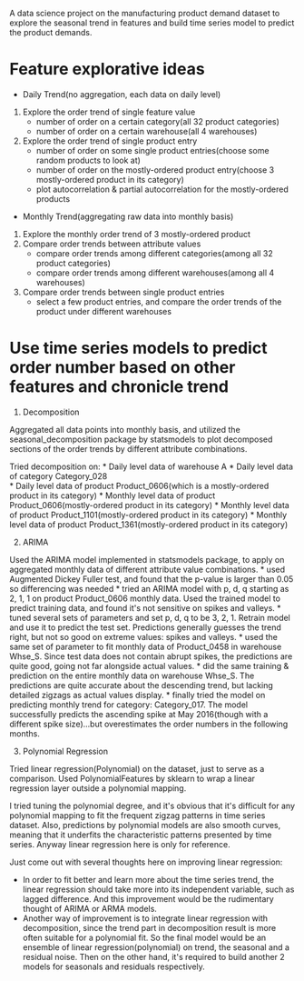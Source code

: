 A data science project on the manufacturing product demand dataset to explore the seasonal trend in features and build time series model to predict the product demands.

# Feature explorative ideas
- Daily Trend(no aggregation, each data on daily level)
1. Explore the order trend of single feature value
	* number of order on a certain category(all 32 product categories)
	* number of order on a certain warehouse(all 4 warehouses)
2. Explore the order trend of single product entry
	* number of order on some single product entries(choose some random products to look at)
	* number of order on the mostly-ordered product entry(choose 3 mostly-ordered product in its category)
	* plot autocorrelation & partial autocorrelation for the mostly-ordered products

- Monthly Trend(aggregating raw data into monthly basis)
1. Explore the monthly order trend of 3 mostly-ordered product
2. Compare order trends between attribute values
	* compare order trends among different categories(among all 32 product categories)
	* compare order trends among different warehouses(among all 4 warehouses)
3. Compare order trends between single product entries
	* select a few product entries, and compare the order trends of the product under different warehouses
 
# Use time series models to predict order number based on other features and chronicle trend
1. Decomposition

Aggregated all data points into monthly basis, and utilized the seasonal_decomposition package by statsmodels to plot decomposed sections of the order trends by different attribute combinations.

Tried decomposition on:
	* Daily level data of warehouse A
	* Daily level data of category Category_028		
	* Daily level data of product Product_0606(which is a mostly-ordered product in its category)
	* Monthly level data of product Product_0606(mostly-ordered product in its category)
	* Monthly level data of product Product_1101(mostly-ordered product in its category)
	* Monthly level data of product Product_1361(mostly-ordered product in its category)
	
2. ARIMA

Used the ARIMA model implemented in statsmodels package, to apply on aggregated monthly data of different attribute value combinations.
	* used Augmented Dickey Fuller test, and found that the p-value is larger than 0.05 so differencing was needed
	* tried an ARIMA model with p, d, q starting as 2, 1, 1 on product Product_0606 monthly data. Used the trained model to predict training data, and found it's not sensitive on spikes and valleys.
	* tuned several sets of parameters and set p, d, q to be 3, 2, 1. Retrain model and use it to predict the test set. Predictions generally guesses the trend right, but not so good on extreme values: spikes and valleys.
	* used the same set of parameter to fit monthly data of Product_0458 in warehouse Whse_S. Since test data does not contain abrupt spikes, the predictions are quite good, going not far alongside actual values.
	* did the same training & prediction on the entire monthly data on warehouse Whse_S. The predictions are quite accurate about the descending trend, but lacking detailed zigzags as actual values display.
	* finally tried the model on predicting monthly trend for category: Category_017. The model successfully predicts the ascending spike at May 2016(though with a different spike size)...but overestimates the order numbers in the following months.

3. Polynomial Regression

Tried linear regression(Polynomial) on the dataset, just to serve as a comparison. Used PolynomialFeatures by sklearn to wrap a linear regression layer outside a polynomial mapping.

I tried tuning the polynomial degree, and it's obvious that it's difficult for any polynomial mapping to fit the frequent zigzag patterns in time series dataset. Also, predictions by polynomial models are also smooth curves, meaning that it underfits the characteristic patterns presented by time series. Anyway linear regression here is only for reference.

Just come out with several thoughts here on improving linear regression:

- In order to fit better and learn more about the time series trend, the linear regression should take more into its independent variable, such as lagged difference. And this improvement would be the rudimentary thought of ARIMA or ARMA models.
- Another way of improvement is to integrate linear regression with decomposition, since the trend part in decomposition result is more often suitable for a polynomial fit. So the final model would be an ensemble of linear regression(polynomial) on trend, the seasonal and a residual noise. Then on the other hand, it's required to build another 2 models for seasonals and residuals respectively.

